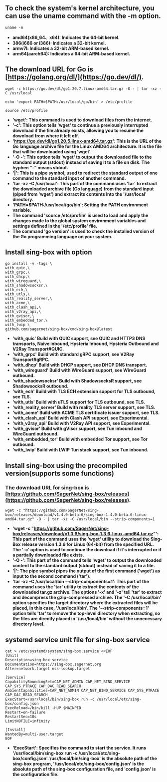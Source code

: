 ## To check the system's kernel architecture, you can use the uname command with the -m option.
```
uname -m
```
- **amd64(x86_64、x64): Indicates the 64-bit kernel.**
- **386(i686 or i386): Indicates a 32-bit kernel.**
- **armv7l: Indicates a 32-bit ARM-based kernel.**
- **arm64(aarch64): Indicates a 64-bit ARM-based kernel.**
## The download URL for Go is [https://golang.org/dl/](https://go.dev/dl/).
```
wget -c https://go.dev/dl/go1.20.7.linux-amd64.tar.gz -O - | tar -xz -C /usr/local 
```
```
echo 'export PATH=$PATH:/usr/local/go/bin' > /etc/profile
```
```
source /etc/profile
```
- **'wget': This command is used to download files from the internet.**
- **'-c': This option tells 'wget' to continue a previously interrupted download if the file already exists, allowing you to resume the download from where it left off.**
- **'https://go.dev/dl/go1.20.5.linux-amd64.tar.gz': This is the URL of the Go language archive file for the Linux AMD64 architecture. It is the file that will be downloaded using 'wget'.**
- **'-O -': This option tells 'wget' to output the downloaded file to the standard output (stdout) instead of saving it to a file on disk. The hyphen "-" means stdout.**
- **'|': This is a pipe symbol, used to redirect the standard output of one command to the standard input of another command.**
- **'tar -xz -C /usr/local': This part of the command uses 'tar' to extract the downloaded archive file (Go language) from the standard input (piped from 'wget') and extract its contents into the '/usr/local' directory.**
- **'PATH=$PATH:/usr/local/go/bin': Setting the PATH environment variable.**
- **The command 'source /etc/profile' is used to load and apply the changes made to the global system environment variables and settings defined in the '/etc/profile' file.**
- **The command 'go version' is used to check the installed version of the Go programming language on your system.**
## Install sing-box with option
```
go install -v -tags \
with_quic,\              
with_grpc,\             
with_dhcp,\            
with_wireguard,\         
with_shadowsocksr,\     
with_ech,\              
with_utls,\             
with_reality_server,\    
with_acme,\              
with_clash_api,\         
with_v2ray_api,\        
with_gvisor,\           
with_embedded_tor,\     
with_lwip \            
github.com/sagernet/sing-box/cmd/sing-box@latest
```
- **'with_quic' Build with QUIC support, see QUIC and HTTP3 DNS transports, Naive inbound, Hysteria Inbound, Hysteria Outbound and V2Ray Transport#QUIC.**
- **'with_grpc' Build with standard gRPC support, see V2Ray Transport#gRPC.**
- **'with_dhcp' Build with DHCP support, see DHCP DNS transport.**
- **'with_wireguard' Build with WireGuard support, see WireGuard outbound.**
- **'with_shadowsocksr' Build with ShadowsocksR support, see ShadowsocksR outbound.**
- **'with_ech' Build with TLS ECH extension support for TLS outbound, see TLS.**
- **'with_utls' Build with uTLS support for TLS outbound, see TLS.**
- **'with_reality_server' Build with reality TLS server support, see TLS.**
- **'with_acme' Build with ACME TLS certificate issuer support, see TLS.**
- **'with_clash_api' Build with Clash API support, see Experimental.**
- **'with_v2ray_api' Build with V2Ray API support, see Experimental.**
- **'with_gvisor' Build with gVisor support, see Tun inbound and WireGuard outbound.**
- **'with_embedded_tor' Build with embedded Tor support, see Tor outbound.**
- **'with_lwip' Build with LWIP Tun stack support, see Tun inbound.**
## Install sing-box using the precompiled version(supports some functions)
### The download URL for sing-box is [https://github.com/SagerNet/sing-box/releases](https://github.com/SagerNet/sing-box/releases).
```
wget -c "https://github.com/SagerNet/sing-box/releases/download/v1.4.0-beta.6/sing-box-1.4.0-beta.6-linux-amd64.tar.gz" -O - | tar -xz -C /usr/local/bin --strip-components=1
```
- **'wget -c "https://github.com/SagerNet/sing-box/releases/download/v1.3.6/sing-box-1.3.6-linux-amd64.tar.gz"': This part of the command uses the 'wget' utility to download the Sing-Box release version 1.3.6 for Linux (64-bit) from the specified URL. The '-c' option is used to continue the download if it's interrupted or if a partially downloaded file exists.**
- **'-O -': This part of the command tells 'wget' to output the downloaded content to the standard output (stdout) instead of saving it to a file.**
- **'|': The pipe symbol pipes the output of the first command ('wget') as input to the second command ('tar').**
- **'tar -xz -C /usr/local/bin --strip-components=1': This part of the command uses the 'tar' utility to extract the contents of the downloaded tar.gz archive. The options '-x' and '-z' tell 'tar' to extract and decompress the gzip-compressed archive. The '-C /usr/local/bin' option specifies the target directory where the extracted files will be placed, in this case, '/usr/local/bin'. The '--strip-components=1' option tells 'tar' to remove the top-level directory when extracting, so the files are directly placed in '/usr/local/bin' without the unnecessary directory level.**

## systemd service unit file for sing-box service
```
cat > /etc/systemd/system/sing-box.service <<EOF
[Unit]
Description=sing-box service
Documentation=https://sing-box.sagernet.org
After=network.target nss-lookup.target

[Service]
CapabilityBoundingSet=CAP_NET_ADMIN CAP_NET_BIND_SERVICE CAP_SYS_PTRACE CAP_DAC_READ_SEARCH
AmbientCapabilities=CAP_NET_ADMIN CAP_NET_BIND_SERVICE CAP_SYS_PTRACE CAP_DAC_READ_SEARCH
ExecStart=/usr/local/bin/sing-box run -c /usr/local/etc/sing-box/config.json
ExecReload=/bin/kill -HUP $MAINPID
Restart=on-failure
RestartSec=10s
LimitNOFILE=infinity

[Install]
WantedBy=multi-user.target
EOF
```
- **'ExecStart': Specifies the command to start the service. It runs '/usr/local/bin/sing-box run -c /usr/local/etc/sing-box/config.json'.'/usr/local/bin/sing-box' is the absolute path of the sing-box program, '/usr/local/etc/sing-box/config.json' is the absolute path of the sing-box configuration file, and 'config.json' is the configuration file.**













